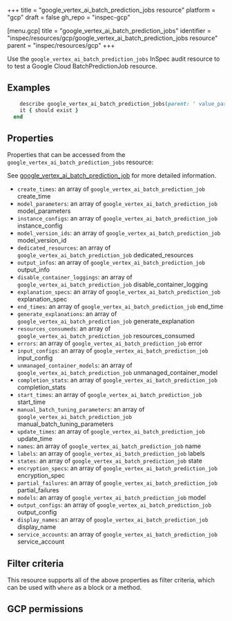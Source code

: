 +++
title = "google_vertex_ai_batch_prediction_jobs resource"
platform = "gcp"
draft = false
gh_repo = "inspec-gcp"

[menu.gcp]
title = "google_vertex_ai_batch_prediction_jobs"
identifier = "inspec/resources/gcp/google_vertex_ai_batch_prediction_jobs resource"
parent = "inspec/resources/gcp"
+++

Use the `google_vertex_ai_batch_prediction_jobs` InSpec audit resource to to test a Google Cloud BatchPredictionJob resource.

## Examples

```ruby
    describe google_vertex_ai_batch_prediction_jobs(parent: ' value_parent', region: ' value_region') do
    it { should exist }
  end
```

## Properties

Properties that can be accessed from the `google_vertex_ai_batch_prediction_jobs` resource:

See [google_vertex_ai_batch_prediction_job](google_vertex_ai_batch_prediction_job) for more detailed information.

  * `create_times`: an array of `google_vertex_ai_batch_prediction_job` create_time
  * `model_parameters`: an array of `google_vertex_ai_batch_prediction_job` model_parameters
  * `instance_configs`: an array of `google_vertex_ai_batch_prediction_job` instance_config
  * `model_version_ids`: an array of `google_vertex_ai_batch_prediction_job` model_version_id
  * `dedicated_resources`: an array of `google_vertex_ai_batch_prediction_job` dedicated_resources
  * `output_infos`: an array of `google_vertex_ai_batch_prediction_job` output_info
  * `disable_container_loggings`: an array of `google_vertex_ai_batch_prediction_job` disable_container_logging
  * `explanation_specs`: an array of `google_vertex_ai_batch_prediction_job` explanation_spec
  * `end_times`: an array of `google_vertex_ai_batch_prediction_job` end_time
  * `generate_explanations`: an array of `google_vertex_ai_batch_prediction_job` generate_explanation
  * `resources_consumeds`: an array of `google_vertex_ai_batch_prediction_job` resources_consumed
  * `errors`: an array of `google_vertex_ai_batch_prediction_job` error
  * `input_configs`: an array of `google_vertex_ai_batch_prediction_job` input_config
  * `unmanaged_container_models`: an array of `google_vertex_ai_batch_prediction_job` unmanaged_container_model
  * `completion_stats`: an array of `google_vertex_ai_batch_prediction_job` completion_stats
  * `start_times`: an array of `google_vertex_ai_batch_prediction_job` start_time
  * `manual_batch_tuning_parameters`: an array of `google_vertex_ai_batch_prediction_job` manual_batch_tuning_parameters
  * `update_times`: an array of `google_vertex_ai_batch_prediction_job` update_time
  * `names`: an array of `google_vertex_ai_batch_prediction_job` name
  * `labels`: an array of `google_vertex_ai_batch_prediction_job` labels
  * `states`: an array of `google_vertex_ai_batch_prediction_job` state
  * `encryption_specs`: an array of `google_vertex_ai_batch_prediction_job` encryption_spec
  * `partial_failures`: an array of `google_vertex_ai_batch_prediction_job` partial_failures
  * `models`: an array of `google_vertex_ai_batch_prediction_job` model
  * `output_configs`: an array of `google_vertex_ai_batch_prediction_job` output_config
  * `display_names`: an array of `google_vertex_ai_batch_prediction_job` display_name
  * `service_accounts`: an array of `google_vertex_ai_batch_prediction_job` service_account

## Filter criteria

This resource supports all of the above properties as filter criteria, which can be used
with `where` as a block or a method.

## GCP permissions
